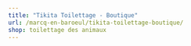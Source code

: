 ```yaml
---
title: "Tikita Toilettage - Boutique"
url: /marcq-en-baroeul/tikita-toilettage-boutique/
shop: toilettage des animaux
---
```


